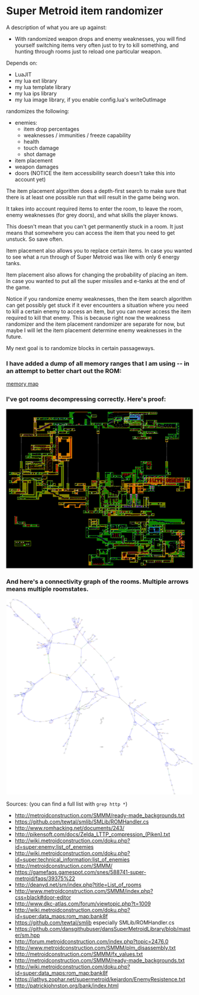 # Super Metroid item randomizer

A description of what you are up against:
- With randomized weapon drops and enemy weaknesses, you will find yourself switching items very often just to try to kill something, and hunting through rooms just to reload one particular weapon.

Depends on:
- LuaJIT
- my lua ext library
- my lua template library
- my lua ips library
- my lua image library, if you enable config.lua's writeOutImage

randomizes the following:
- enemies:
	- item drop percentages 
	- weaknesses / immunities / freeze capability
	- health
	- touch damage
	- shot damage
- item placement
- weapon damages
- doors (NOTICE the item accessibility search doesn't take this into account yet)

The item placement algorithm does a depth-first search to make sure that there is at least one possible run that will result in the game being won.

It takes into account required items to enter the room, to leave the room, enemy weaknesses (for grey doors), and what skills the player knows.

This doesn't mean that you can't get permanently stuck in a room.  It just means that somewhere you can access the item that you need to get unstuck.  So save often.

Item placement also allows you to replace certain items.  In case you wanted to see what a run through of Super Metroid was like with only 6 energy tanks.

Item placement also allows for changing the probability of placing an item.  In case you wanted to put all the super missiles and e-tanks at the end of the game.

Notice if you randomize enemy weaknesses, then the item search algorithm can get possibly get stuck if it ever encounters a situation where you need to kill a certain enemy to access an item, but you can never access the item required to kill that enemy.  This is because right now the weakness randomizer and the item placement randomizer are separate for now, but maybe I will let the item placement determine enemy weaknesses in the future.


My next goal is to randomize blocks in certain passageways.

### I have added a dump of all memory ranges that I am using -- in an attempt to better chart out the ROM:

[memory map](memorymap.txt)

### I've got rooms decompressing correctly.  Here's proof:

![map of Super Metroid](map.png)

### And here's a connectivity graph of the rooms.  Multiple arrows means multiple roomstates.

![graph of Super Metroid rooms](roomgraph.svg)

Sources: (you can find a full list with `grep http *`)
- http://metroidconstruction.com/SMMM/ready-made_backgrounds.txt
- https://github.com/tewtal/smlib/SMLib/ROMHandler.cs
- http://www.romhacking.net/documents/243/
- http://pikensoft.com/docs/Zelda_LTTP_compression_(Piken).txt
- http://wiki.metroidconstruction.com/doku.php?id=super:enemy:list_of_enemies
- http://wiki.metroidconstruction.com/doku.php?id=super:technical_information:list_of_enemies
- http://metroidconstruction.com/SMMM/
- https://gamefaqs.gamespot.com/snes/588741-super-metroid/faqs/39375%22
- http://deanyd.net/sm/index.php?title=List_of_rooms
- http://www.metroidconstruction.com/SMMM/index.php?css=black#door-editor
- http://www.dkc-atlas.com/forum/viewtopic.php?t=1009
- http://wiki.metroidconstruction.com/doku.php?id=super:data_maps:rom_map:bank8f
- https://github.com/tewtal/smlib especially SMLib/ROMHandler.cs
- https://github.com/dansgithubuser/dansSuperMetroidLibrary/blob/master/sm.hpp
- http://forum.metroidconstruction.com/index.php?topic=2476.0
- http://www.metroidconstruction.com/SMMM/plm_disassembly.txt
- http://metroidconstruction.com/SMMM/fx_values.txt
- http://metroidconstruction.com/SMMM/ready-made_backgrounds.txt
- http://wiki.metroidconstruction.com/doku.php?id=super:data_maps:rom_map:bank8f
- https://jathys.zophar.net/supermetroid/kejardon/EnemyResistence.txt
- http://patrickjohnston.org/bank/index.html
